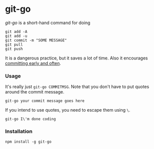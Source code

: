 # git-go

*git-go* is a short-hand command for doing 

```
git add -A
git add -u
git commit -m "SOME MESSAGE"
git pull
git push
```

It is a dangerous practice, but it saves a lot of time. Also it encourages [committing early and often](http://www.databasically.com/2011/03/14/git-commit-early-commit-often/).

### Usage

It's really just `git-go COMMITMSG`. Note that you don't have to put quotes around the commit message.

```
git-go your commit message goes here
```

If you intend to use quotes, you need to escape them using `\`.

```
git-go I\'m done coding
```

### Installation

```
npm install -g git-go
```
